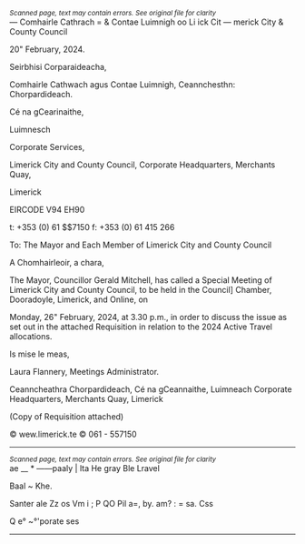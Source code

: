*<small>Scanned page, text may contain errors. See original file for clarity</small>*  
— Comhairle Cathrach
= & Contae Luimnigh
oo Li ick Cit
— merick City
& County Council

20" February, 2024.

Seirbhisi Corparaideacha,

Comhairle Cathwach agus Contae Luimnigh,
Ceannchesthn: Chorpardideach.

Cé na gCearinaithe,

Luimnesch

Corporate Services,

Limerick City and County Council,
Corporate Headquarters,
Merchants Quay,

Limerick

EIRCODE V94 EH90

t: +353 (0) 61 $$7150
f: +353 (0) 61 415 266

To: The Mayor and Each Member of Limerick City and County Council

A Chomhairleoir, a chara,

The Mayor, Councillor Gerald Mitchell, has called a Special Meeting of Limerick City and
County Council, to be held in the Council] Chamber, Dooradoyle, Limerick, and Online, on

Monday, 26" February, 2024, at 3.30 p.m., in order to discuss the issue as set out in the
attached Requisition in relation to the 2024 Active Travel allocations.

Is mise le meas,

Laura Flannery,
Meetings Administrator.

Ceanncheathra Chorpardideach, Cé na gCeannaithe, Luimneach
Corporate Headquarters, Merchants Quay, Limerick

(Copy of Requisition attached)

© wew.limerick.te
© 061 - 557150

---
*<small>Scanned page, text may contain errors. See original file for clarity</small>*  
ae __ * ——paaly | lta He gray Ble Lravel

Baal ~ Khe.

Santer ale Zz os Vm
i ; P QO
Pil a=, by.
am? : = sa. Css

Q e°
~°'porate ses

---
